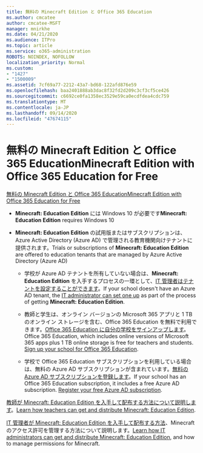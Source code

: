 ```yaml
---
title: 無料の Minecraft Edition と Office 365 Education
ms.author: cmcatee
author: cmcatee-MSFT
manager: mnirkhe
ms.date: 04/21/2020
ms.audience: ITPro
ms.topic: article
ms.service: o365-administration
ROBOTS: NOINDEX, NOFOLLOW
localization_priority: Normal
ms.custom:
- "1427"
- "1500009"
ms.assetid: 7cf69a77-2212-43a7-bd68-122afd876e59
ms.openlocfilehash: baa2401888ab3dac8f32fd2d209c3cf3cf5ce426
ms.sourcegitcommit: c6692ce0fa1358ec3529e59ca0ecdfdea4cdc759
ms.translationtype: MT
ms.contentlocale: ja-JP
ms.lasthandoff: 09/14/2020
ms.locfileid: "47674115"
---
```

# <a name="minecraft-edition-with-office-365-education-for-free"></a><span data-ttu-id="46431-102">無料の Minecraft Edition と Office 365 Education</span><span class="sxs-lookup"><span data-stu-id="46431-102">Minecraft Edition with Office 365 Education for Free</span></span>

[<span data-ttu-id="46431-103">無料の Minecraft Edition と Office 365 Education</span><span class="sxs-lookup"><span data-stu-id="46431-103">Minecraft Edition with Office 365 Education for Free</span></span>](https://docs.microsoft.com/education/windows/get-minecraft-for-education)
  
- <span data-ttu-id="46431-104">**Minecraft: Education Edition** には Windows 10 が必要です</span><span class="sxs-lookup"><span data-stu-id="46431-104">**Minecraft: Education Edition** requires Windows 10</span></span>

- <span data-ttu-id="46431-105">**Minecraft: Education Edition** の試用版またはサブスクリプションは、Azure Active Directory (Azure AD) で管理される教育機関向けテナントに提供されます。</span><span class="sxs-lookup"><span data-stu-id="46431-105">Trials or subscriptions of **Minecraft: Education Edition** are offered to education tenants that are managed by Azure Active Directory (Azure AD)</span></span>

  - <span data-ttu-id="46431-106">学校が Azure AD テナントを所有していない場合は、**Minecraft: Education Edition** を入手するプロセスの一環として、[IT 管理者はテナントを設定することができます](https://docs.microsoft.com/education/windows/school-get-minecraft)。</span><span class="sxs-lookup"><span data-stu-id="46431-106">If your school doesn't have an Azure AD tenant, the [IT administrator can set one up](https://docs.microsoft.com/education/windows/school-get-minecraft) as part of the process of getting **Minecraft: Education Edition**.</span></span>

  - <span data-ttu-id="46431-p101">教師と学生は、オンライン バージョンの Microsoft 365 アプリと 1 TB のオンライン ストレージを含む、Office 365 Education を無料で利用できます。[Office 365 Education に自分の学校をサインアップします](https://products.office.com/academic/office-365-education-plan)。</span><span class="sxs-lookup"><span data-stu-id="46431-p101">Office 365 Education, which includes online versions of Microsoft 365 apps plus 1 TB online storage is free for teachers and students. [Sign up your school for Office 365 Education](https://products.office.com/academic/office-365-education-plan).</span></span>

  - <span data-ttu-id="46431-p102">学校で Office 365 Education サブスクリプションを利用している場合は、無料の Azure AD サブスクリプションが含まれています。[無料の Azure AD サブスクリプションを登録します](https://msdn.microsoft.com/library/windows/hardware/mt703369%28v=vs.85%29.aspx)。</span><span class="sxs-lookup"><span data-stu-id="46431-p102">If your school has an Office 365 Education subscription, it includes a free Azure AD subscription. [Register your free Azure AD subscription](https://msdn.microsoft.com/library/windows/hardware/mt703369%28v=vs.85%29.aspx).</span></span>

<span data-ttu-id="46431-111">[教師が Minecraft: Education Edition を入手して配布する方法について説明します](https://docs.microsoft.com/education/windows/teacher-get-minecraft)。</span><span class="sxs-lookup"><span data-stu-id="46431-111">[Learn how teachers can get and distribute Minecraft: Education Edition](https://docs.microsoft.com/education/windows/teacher-get-minecraft).</span></span>
  
<span data-ttu-id="46431-112">[IT 管理者が Minecraft: Education Edition を入手して配布する方法](https://docs.microsoft.com/education/windows/school-get-minecraft)、Minecraft のアクセス許可を管理する方法について説明します。</span><span class="sxs-lookup"><span data-stu-id="46431-112">[Learn how IT administrators can get and distribute Minecraft: Education Edition](https://docs.microsoft.com/education/windows/school-get-minecraft), and how to manage permissions for Minecraft.</span></span>
